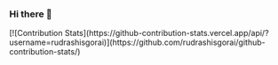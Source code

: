 ### Hi there 👋

<!--
**rudrashisgorai/rudrashisgorai** is a ✨ _special_ ✨ repository because its `README.md` (this file) appears on your GitHub profile.

Here are some ideas to get you started:
Hey there ! I am Rudrashis Gorai


- ⚡ I am currently a pre-final year Undergrad at IIESTS studying Civil Engineering .Looking forward to solve problems using data and machine learning . 
-->[![Contribution Stats](https://github-contribution-stats.vercel.app/api/?username=rudrashisgorai)](https://github.com/rudrashisgorai/github-contribution-stats/)
